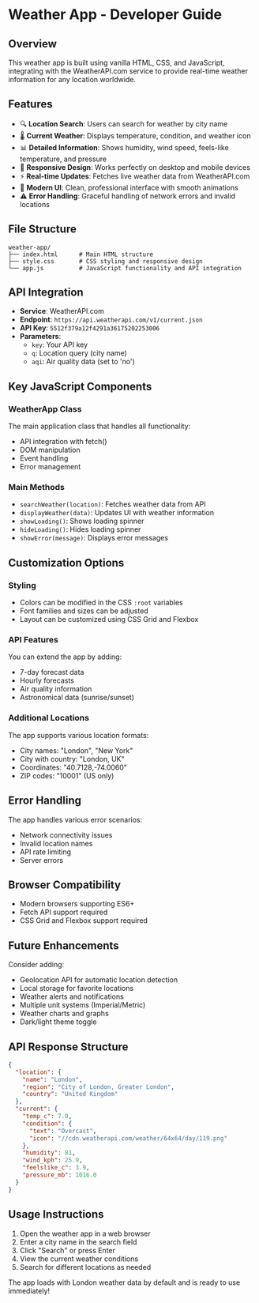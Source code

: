# Weather App - Developer Guide

## Overview
This weather app is built using vanilla HTML, CSS, and JavaScript, integrating with the WeatherAPI.com service to provide real-time weather information for any location worldwide.

## Features
- 🔍 **Location Search**: Users can search for weather by city name
- 🌡️ **Current Weather**: Displays temperature, condition, and weather icon
- 📊 **Detailed Information**: Shows humidity, wind speed, feels-like temperature, and pressure
- 📱 **Responsive Design**: Works perfectly on desktop and mobile devices
- ⚡ **Real-time Updates**: Fetches live weather data from WeatherAPI.com
- 🎨 **Modern UI**: Clean, professional interface with smooth animations
- ⚠️ **Error Handling**: Graceful handling of network errors and invalid locations

## File Structure
```
weather-app/
├── index.html      # Main HTML structure
├── style.css       # CSS styling and responsive design
└── app.js          # JavaScript functionality and API integration
```

## API Integration
- **Service**: WeatherAPI.com
- **Endpoint**: `https://api.weatherapi.com/v1/current.json`
- **API Key**: `5512f379a12f4291a36175202253006`
- **Parameters**: 
  - `key`: Your API key
  - `q`: Location query (city name)
  - `aqi`: Air quality data (set to 'no')

## Key JavaScript Components

### WeatherApp Class
The main application class that handles all functionality:
- API integration with fetch()
- DOM manipulation
- Event handling
- Error management

### Main Methods
- `searchWeather(location)`: Fetches weather data from API
- `displayWeather(data)`: Updates UI with weather information
- `showLoading()`: Shows loading spinner
- `hideLoading()`: Hides loading spinner
- `showError(message)`: Displays error messages

## Customization Options

### Styling
- Colors can be modified in the CSS `:root` variables
- Font families and sizes can be adjusted
- Layout can be customized using CSS Grid and Flexbox

### API Features
You can extend the app by adding:
- 7-day forecast data
- Hourly forecasts
- Air quality information
- Astronomical data (sunrise/sunset)

### Additional Locations
The app supports various location formats:
- City names: "London", "New York"
- City with country: "London, UK"
- Coordinates: "40.7128,-74.0060"
- ZIP codes: "10001" (US only)

## Error Handling
The app handles various error scenarios:
- Network connectivity issues
- Invalid location names
- API rate limiting
- Server errors

## Browser Compatibility
- Modern browsers supporting ES6+
- Fetch API support required
- CSS Grid and Flexbox support required

## Future Enhancements
Consider adding:
- Geolocation API for automatic location detection
- Local storage for favorite locations
- Weather alerts and notifications
- Multiple unit systems (Imperial/Metric)
- Weather charts and graphs
- Dark/light theme toggle

## API Response Structure
```json
{
  "location": {
    "name": "London",
    "region": "City of London, Greater London",
    "country": "United Kingdom"
  },
  "current": {
    "temp_c": 7.0,
    "condition": {
      "text": "Overcast",
      "icon": "//cdn.weatherapi.com/weather/64x64/day/119.png"
    },
    "humidity": 81,
    "wind_kph": 25.9,
    "feelslike_c": 3.9,
    "pressure_mb": 1016.0
  }
}
```

## Usage Instructions
1. Open the weather app in a web browser
2. Enter a city name in the search field
3. Click "Search" or press Enter
4. View the current weather conditions
5. Search for different locations as needed

The app loads with London weather data by default and is ready to use immediately!
